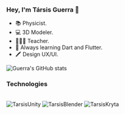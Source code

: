 ### Hey, I'm Társis Guerra 👋

- 📚 Physicist.
- 💻 3D Modeler.
- 👨🏽‍🏫 Teacher.
- 📖 Always learning Dart and Flutter.
- 🖍  Design UX/UI.

![Guerra's GitHub stats](https://github-readme-stats.vercel.app/api?username=TarsisGuerra&show_icons=true&theme=dracula)

### Technologies

<div style="display: inline_block"><br>
  <img align="center" alt="TarsisUnity" src="https://img.shields.io/badge/Unity-100000?style=for-the-badge&logo=unity&logoColor=white">
  <img align="center" alt="TarsisBlender" src="https://img.shields.io/badge/blender-%23F5792A.svg?style=for-the-badge&logo=blender&logoColor=white">
  <img align="center" alt="TarsisKryta" src="https://img.shields.io/badge/Krita-203759?style=for-the-badge&logo=krita&logoColor=EEF37B">
  
  
  
</div>

